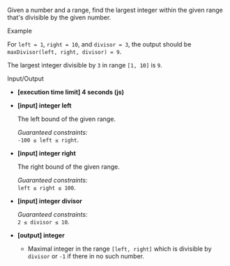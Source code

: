 
Given a number and a range, find the largest integer within the given range that's divisible by the given number.

Example

For  `left = 1`,  `right = 10`, and  `divisor = 3`, the output should be  
`maxDivisor(left, right, divisor) = 9`.

The largest integer divisible by  `3`  in range  `[1, 10]`  is  `9`.

Input/Output

-   **[execution time limit] 4 seconds (js)**
    
-   **[input] integer left**
    
    The left bound of the given range.
    
    _Guaranteed constraints:_  
    `-100 ≤ left ≤ right`.
    
-   **[input] integer right**
    
    The right bound of the given range.
    
    _Guaranteed constraints:_  
    `left ≤ right ≤ 100`.
    
-   **[input] integer divisor**
    
    _Guaranteed constraints:_  
    `2 ≤ divisor ≤ 10`.
    
-   **[output] integer**
    
    -   Maximal integer in the range  `[left, right]`  which is divisible by  `divisor`  or  `-1`  if there in no such number.